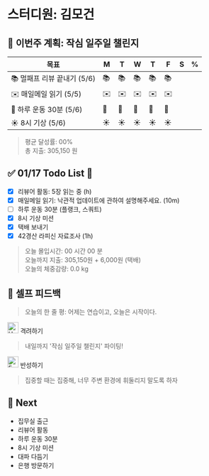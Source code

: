 # 스터디원: 김모건

## 🚀 이번주 계획: 작심 일주일 챌린지

| 목표                        | M   | T   | W   | T   | F   | S   | %   |
| --------------------------- | --- | --- | --- | --- | --- | --- | --- |
| 📚 멀패프 리뷰 끝내기 (5/6) | 📚  | 📚  | 📚  | 📚  | 📚  |     |     |
| ✉️ 매일메일 읽기 (5/5)      | ✉️  | ✉️  | ✉️  | ✉️  | ✉️  |     |     |
| 💪 하루 운동 30분 (5/6)     | 💪  | 💪  | 💪  | 💪  | 💪  |     |     |
| ☀️ 8시 기상 (5/6)           | ☀️  | ☀️  | ☀️  | ☀️  | ☀️  |     |     |

> 평균 달성률: 00% <br>
> 총 지출: 305,150 원 <br>

## ✅ 01/17 Todo List 🌅

- [x] 리뷰어 활동: 5장 읽는 중 (h)
- [x] 매일메일 읽기: 낙관적 업데이트에 관하여 설명해주세요. (10m)
- [ ] 하루 운동 30분 (플랭크, 스쿼트)
- [x] 8시 기상 미션
- [x] 택배 보내기
- [x] 42경산 라피신 자료조사 (1h)

> 오늘 몰입시간: 00 시간 00 분<br>
> 오늘까지 지출: 305,150원 + 6,000원 (택배)<br>
> 오늘의 체중감량: 0.0 kg

## 🎉 셀프 피드백

> 오늘의 한 줄 평: 어제는 연습이고, 오늘은 시작이다.

<img src="https://raw.githubusercontent.com/Tarikul-Islam-Anik/Animated-Fluent-Emojis/master/Emojis/Smilies/Hugging%20Face.png" alt="Hugging Face" width="25" height="25"> 격려하기</img>

> 내일까지 '작심 일주일 챌린지' 파이팅! <br>

<img src="https://raw.githubusercontent.com/Tarikul-Islam-Anik/Animated-Fluent-Emojis/master/Emojis/Smilies/Face%20with%20Monocle.png" alt="Face with Monocle" width="25" height="25"> 반성하기</img>

> 집중할 때는 집중해, 너무 주변 환경에 휘둘리지 말도록 하자 <br>

## 🌱 Next

- 집무실 출근
- 리뷰어 활동
- 하루 운동 30분
- 8시 기상 미션
- 대파 다듬기
- 은행 방문하기

